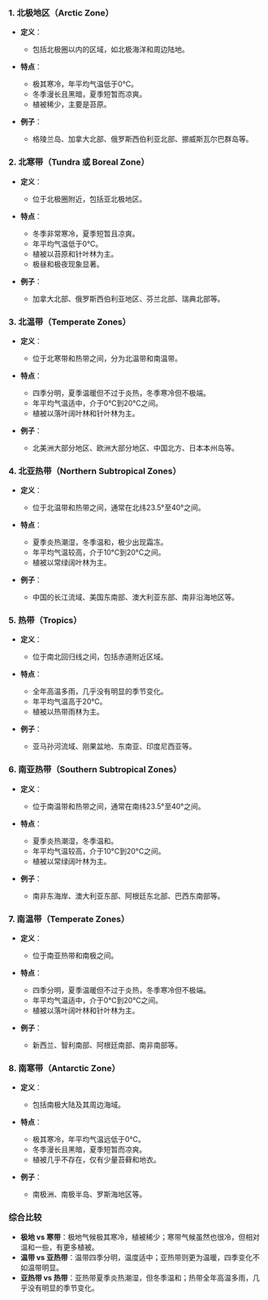 ### 1. 北极地区（Arctic Zone）

- **定义**：
  - 包括北极圈以内的区域，如北极海洋和周边陆地。
  
- **特点**：
  - 极其寒冷，年平均气温低于0°C。
  - 冬季漫长且黑暗，夏季短暂而凉爽。
  - 植被稀少，主要是苔原。

- **例子**：
  - 格陵兰岛、加拿大北部、俄罗斯西伯利亚北部、挪威斯瓦尔巴群岛等。

### 2. 北寒带（Tundra 或 Boreal Zone）

- **定义**：
  - 位于北极圈附近，包括亚北极地区。

- **特点**：
  - 冬季非常寒冷，夏季短暂且凉爽。
  - 年平均气温低于0°C。
  - 植被以苔原和针叶林为主。
  - 极昼和极夜现象显著。

- **例子**：
  - 加拿大北部、俄罗斯西伯利亚地区、芬兰北部、瑞典北部等。

### 3. 北温带（Temperate Zones）

- **定义**：
  - 位于北寒带和热带之间，分为北温带和南温带。

- **特点**：
  - 四季分明，夏季温暖但不过于炎热，冬季寒冷但不极端。
  - 年平均气温适中，介于0°C到20°C之间。
  - 植被以落叶阔叶林和针叶林为主。

- **例子**：
  - 北美洲大部分地区、欧洲大部分地区、中国北方、日本本州岛等。

### 4. 北亚热带（Northern Subtropical Zones）

- **定义**：
  - 位于北温带和热带之间，通常在北纬23.5°至40°之间。

- **特点**：
  - 夏季炎热潮湿，冬季温和，极少出现霜冻。
  - 年平均气温较高，介于10°C到20°C之间。
  - 植被以常绿阔叶林为主。

- **例子**：
  - 中国的长江流域、美国东南部、澳大利亚东部、南非沿海地区等。

### 5. 热带（Tropics）

- **定义**：
  - 位于南北回归线之间，包括赤道附近区域。

- **特点**：
  - 全年高温多雨，几乎没有明显的季节变化。
  - 年平均气温高于20°C。
  - 植被以热带雨林为主。

- **例子**：
  - 亚马孙河流域、刚果盆地、东南亚、印度尼西亚等。

### 6. 南亚热带（Southern Subtropical Zones）

- **定义**：
  - 位于南温带和热带之间，通常在南纬23.5°至40°之间。

- **特点**：
  - 夏季炎热潮湿，冬季温和。
  - 年平均气温较高，介于10°C到20°C之间。
  - 植被以常绿阔叶林为主。

- **例子**：
  - 南非东海岸、澳大利亚东部、阿根廷东北部、巴西东南部等。

### 7. 南温带（Temperate Zones）

- **定义**：
  - 位于南亚热带和南极之间。

- **特点**：
  - 四季分明，夏季温暖但不过于炎热，冬季寒冷但不极端。
  - 年平均气温适中，介于0°C到20°C之间。
  - 植被以落叶阔叶林和针叶林为主。

- **例子**：
  - 新西兰、智利南部、阿根廷南部、南非南部等。

### 8. 南寒带（Antarctic Zone）

- **定义**：
  - 包括南极大陆及其周边海域。

- **特点**：
  - 极其寒冷，年平均气温远低于0°C。
  - 冬季漫长且黑暗，夏季短暂而凉爽。
  - 植被几乎不存在，仅有少量苔藓和地衣。

- **例子**：
  - 南极洲、南极半岛、罗斯海地区等。

### 综合比较

- **极地 vs 寒带**：极地气候极其寒冷，植被稀少；寒带气候虽然也很冷，但相对温和一些，有更多植被。
- **温带 vs 亚热带**：温带四季分明，温度适中；亚热带则更为温暖，四季变化不如温带明显。
- **亚热带 vs 热带**：亚热带夏季炎热潮湿，但冬季温和；热带全年高温多雨，几乎没有明显的季节变化。
